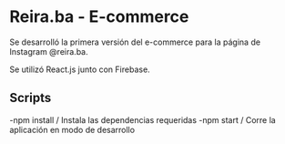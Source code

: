 # Reira.ba - E-commerce

Se desarrolló la primera versión del e-commerce para la página de Instagram @reira.ba.

Se utilizó React.js junto con Firebase.

## Scripts

-npm install / Instala las dependencias requeridas
-npm start / Corre la aplicación en modo de desarrollo

